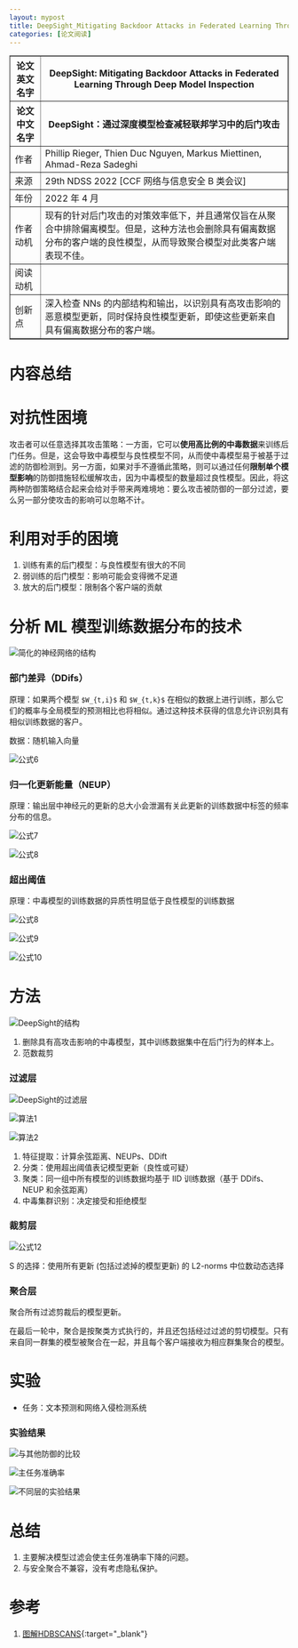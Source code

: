 ```yaml
---
layout: mypost
title: DeepSight_Mitigating Backdoor Attacks in Federated Learning Through Deep Model Inspection
categories: [论文阅读]
---
```


<table border="1">
    <tr>
        <th>论文英文名字</th>
        <th>DeepSight: Mitigating Backdoor Attacks in Federated Learning Through Deep Model Inspection</th>
    </tr>
    <tr>
        <th>论文中文名字</th>
        <th>DeepSight：通过深度模型检查减轻联邦学习中的后门攻击</th>
    </tr>
    <tr>
        <td>作者</td>
        <td>Phillip Rieger, Thien Duc Nguyen, Markus Miettinen, Ahmad-Reza Sadeghi</td>
    </tr>
    <tr>
        <td>来源</td>
        <td>29th NDSS 2022 [CCF 网络与信息安全 B 类会议]</td>
    </tr>
    <tr>
        <td>年份</td>
        <td>2022 年 4 月</td>
    </tr>
    <tr>
        <td>作者动机</td>
        <td>现有的针对后门攻击的对策效率低下，并且通常仅旨在从聚合中排除偏离模型。但是，这种方法也会删除具有偏离数据分布的客户端的良性模型，从而导致聚合模型对此类客户端表现不佳。</td>
    </tr>
    <tr>
        <td>阅读动机</td>
        <td></td>
    </tr>
    <tr>
        <td>创新点</td>
        <td>深入检查 NNs 的内部结构和输出，以识别具有高攻击影响的恶意模型更新，同时保持良性模型更新，即使这些更新来自具有偏离数据分布的客户端。</td>
    </tr>
</table>

# 内容总结

# 对抗性困境

攻击者可以任意选择其攻击策略：一方面，它可以**使用高比例的中毒数据**来训练后门任务。但是，这会导致中毒模型与良性模型不同，从而使中毒模型易于被基于过滤的防御检测到。另一方面，如果对手不遵循此策略，则可以通过任何**限制单个模型影响**的防御措施轻松缓解攻击，因为中毒模型的数量超过良性模型。因此，将这两种防御策略结合起来会给对手带来两难境地：要么攻击被防御的一部分过滤，要么另一部分使攻击的影响可以忽略不计。

# 利用对手的困境

1. 训练有素的后门模型：与良性模型有很大的不同
2. 弱训练的后门模型：影响可能会变得微不足道
3. 放大的后门模型：限制各个客户端的贡献

# 分析 ML 模型训练数据分布的技术

![简化的神经网络的结构](简化的神经网络的结构.png)

### 部门差异（DDifs）

原理：如果两个模型 `$W_{t,i}$` 和 `$W_{t,k}$` 在相似的数据上进行训练，那么它们的概率与全局模型的预测相比也将相似。通过这种技术获得的信息允许识别具有相似训练数据的客户。

数据：随机输入向量

![公式6](公式6.png)

### 归一化更新能量（NEUP）

原理：输出层中神经元的更新的总大小会泄漏有关此更新的训练数据中标签的频率分布的信息。

![公式7](公式7.png)

![公式8](公式8.png)

### 超出阈值

原理：中毒模型的训练数据的异质性明显低于良性模型的训练数据

![公式8](公式8.png)

![公式9](公式9.png)

![公式10](公式10.png)

# 方法

![DeepSight的结构](DeepSight的结构.png)

1. 删除具有高攻击影响的中毒模型，其中训练数据集中在后门行为的样本上。
2. 范数裁剪

### 过滤层

![DeepSight的过滤层](DeepSight的过滤层.png)

![算法1](算法1.png)

![算法2](算法2.png)

1. 特征提取：计算余弦距离、NEUPs、DDift
2. 分类：使用超出阈值表记模型更新（良性或可疑）
3. 聚类：同一组中所有模型的训练数据均基于 IID 训练数据（基于 DDifs、NEUP 和余弦距离）
4. 中毒集群识别：决定接受和拒绝模型

### 裁剪层

![公式12](公式12.png)

S 的选择：使用所有更新 (包括过滤掉的模型更新) 的 L2-norms 中位数动态选择

### 聚合层

聚合所有过滤剪裁后的模型更新。

在最后一轮中，聚合是按聚类方式执行的，并且还包括经过过滤的剪切模型。只有来自同一群集的模型被聚合在一起，并且每个客户端接收为相应群集聚合的模型。

# 实验

+ 任务：文本预测和网络入侵检测系统

### 实验结果

![与其他防御的比较](与其他防御的比较.png)

![主任务准确率](主任务准确率.png)

![不同层的实验结果](不同层的实验结果.png)

# 总结
1. 主要解决模型过滤会使主任务准确率下降的问题。
2. 与安全聚合不兼容，没有考虑隐私保护。

# 参考

1. [图解HDBSCANS](https://zhuanlan.zhihu.com/p/412918565){:target="_blank"}